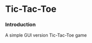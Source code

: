 <!DOCTYPE html>
<html>
<body>

<h1>Tic-Tac-Toe</h1>
  <h3>Introduction</h3>
<p>A simple GUI version Tic-Tac-Toe game</p>

</body>
</html>

